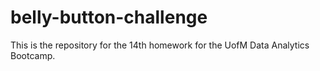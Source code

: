 # belly-button-challenge
This is the repository for the 14th homework for the UofM Data Analytics Bootcamp.
